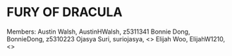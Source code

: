 # FURY OF DRACULA
Members:
Austin Walsh, AustinHWalsh, z5311341
Bonnie Dong, BonnieDong, z5310223
Ojasya Suri, suriojasya, <>
Elijah Woo, ElijahW1210, <>
